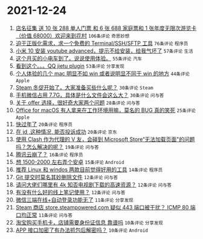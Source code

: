 # 2021-12-24

1. [店名征集 送 10 张 288 单人门票 和 6 张 688 家庭票和 1 张年度无限次游览卡（价值 68000）欢迎来到花村](https://www.v2ex.com/t/824132) `106条评论` `奇思妙想`
1. [迫于正版化需求，求一个免费的 Terminal/SSH/SFTP 工具](https://www.v2ex.com/t/824167) `76条评论` `程序员`
1. [小米 10 安装 youtube advanced，提示不给安装，给我气坏了](https://www.v2ex.com/t/824148) `57条评论` `生活`
1. [这个月买的小电车到了。说说使用体验。](https://www.v2ex.com/t/824140) `55条评论` `汽车`
1. [看到这个。。。QQ jietu plugin](https://www.v2ex.com/t/824156) `53条评论` `分享发现`
1. [个人体验的几个 mac 明显不如 win 或者说明显不同于 win 的地方](https://www.v2ex.com/t/824214) `44条评论` `Apple`
1. [Steam 冬促开始了，大家准备买些什么呢？](https://www.v2ex.com/t/824197) `30条评论` `Steam`
1. [手机微信占用 7.7G，具体是什么文件会这么大？](https://www.v2ex.com/t/824174) `30条评论` `问与答`
1. [关于 offer 选择，很好奇大家两个问题](https://www.v2ex.com/t/824192) `28条评论` `问与答`
1. [Office for macOS 有人拿来在工作环境用嘛，莫名的 BUG 真的笑死](https://www.v2ex.com/t/824210) `25条评论` `Apple`
1. [快过年了](https://www.v2ex.com/t/824201) `20条评论` `程序员`
1. [在 jd ,这种情况, 能否投诉成功](https://www.v2ex.com/t/824146) `20条评论` `京东`
1. [使用 Clash 作为代理的 V 友，会碰到 Microsoft Store“无法加载页面"的问题吗？怎么解决的呢？](https://www.v2ex.com/t/824125) `19条评论` `问与答`
1. [腾讯云崩了？](https://www.v2ex.com/t/824131) `16条评论` `程序员`
1. [想 1500-2000 左右弄个安卓](https://www.v2ex.com/t/824126) `15条评论` `Android`
1. [推荐 Linux 和 windos 两款目前觉得好用的工具](https://www.v2ex.com/t/824178) `14条评论` `程序员`
1. [Git 提交时莫名其妙删除文件](https://www.v2ex.com/t/824200) `12条评论` `问与答`
1. [请问大佬们哪里有 4k 知否电视剧下载的高速资源？](https://www.v2ex.com/t/824173) `12条评论` `问与答`
1. [有没有什么好的线上笔记使用？](https://www.v2ex.com/t/824151) `12条评论` `问与答`
1. [微信三端在线+自动登录功能无了](https://www.v2ex.com/t/824190) `11条评论` `分享发现`
1. [Steam 商店 store.steampowered.com 疑似 443 端口被干扰？ ICMP 80 端口均正常](https://www.v2ex.com/t/824179) `11条评论` `问与答`
1. [淘宝购买手机卡，店铺需要身份证信息 靠谱吗](https://www.v2ex.com/t/824237) `10条评论` `分享发现`
1. [APP 接口加密了有办法抓包后解密吗？](https://www.v2ex.com/t/824155) `10条评论` `Android`
